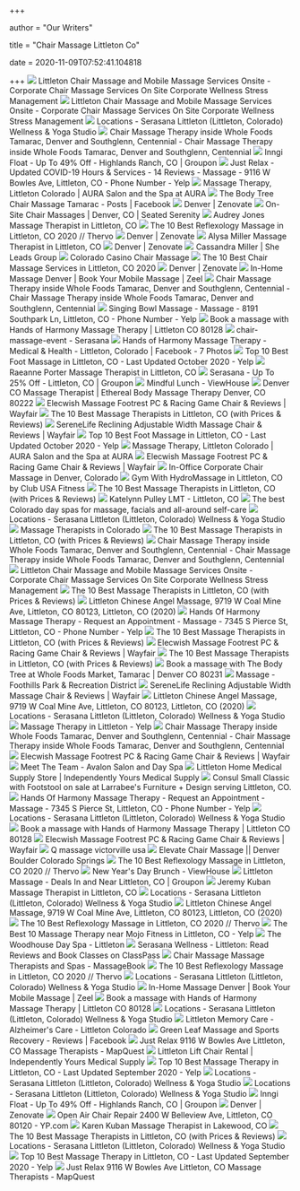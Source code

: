 +++
        
author = "Our Writers"
        
title = "Chair Massage Littleton Co"
        
date = 2020-11-09T07:52:41.104818
        
+++
[ ![](https://i2.wp.com/bodyworkalternatives.com/wp-content/uploads/2018/11/littleton-corporate-chair-massage-littleton-colorado-workplace.jpg?resize=900%2C720&ssl=1)](https://i2.wp.com/bodyworkalternatives.com/wp-content/uploads/2018/11/littleton-corporate-chair-massage-littleton-colorado-workplace.jpg?resize=900%2C720&ssl=1) Littleton Chair Massage and Mobile Massage Services Onsite - Corporate Chair  Massage Services On Site Corporate Wellness Stress Management
[ ![](https://i1.wp.com/bodyworkalternatives.com/wp-content/uploads/2018/11/littleton-chair-massage-littleton-colorado-employee-health-fairs-trade-show-indiana.png?resize=900%2C720&ssl=1)](https://i1.wp.com/bodyworkalternatives.com/wp-content/uploads/2018/11/littleton-chair-massage-littleton-colorado-employee-health-fairs-trade-show-indiana.png?resize=900%2C720&ssl=1) Littleton Chair Massage and Mobile Massage Services Onsite - Corporate Chair  Massage Services On Site Corporate Wellness Stress Management
[ ![](https://clients-content.mindbodyonline.com/studios/SERASANALITTLETON/staff/100000005_large.jpg?osv=637124560886350042)](https://clients-content.mindbodyonline.com/studios/SERASANALITTLETON/staff/100000005_large.jpg?osv=637124560886350042) Locations - Serasana Littleton (Littleton, Colorado) Wellness & Yoga Studio
[ ![](http://www.thebodytree.net/uploads/1/1/2/2/11221416/getting-massage_orig.png)](http://www.thebodytree.net/uploads/1/1/2/2/11221416/getting-massage_orig.png) Chair Massage Therapy inside Whole Foods Tamarac, Denver and Southglenn,  Centennial - Chair Massage Therapy inside Whole Foods Tamarac, Denver and  Southglenn, Centennial
[ ![](https://img.grouponcdn.com/deal/2TVUq5N3ihHpLLWsySC5eT5ucAN7/2T-2186x1383/v1/sc600x362.jpg)](https://img.grouponcdn.com/deal/2TVUq5N3ihHpLLWsySC5eT5ucAN7/2T-2186x1383/v1/sc600x362.jpg) Inngi Float - Up To 49% Off - Highlands Ranch, CO | Groupon
[ ![](https://s3-media0.fl.yelpcdn.com/bphoto/6-czVA28X61vdrXmb1PCXg/348s.jpg)](https://s3-media0.fl.yelpcdn.com/bphoto/6-czVA28X61vdrXmb1PCXg/348s.jpg) Just Relax - Updated COVID-19 Hours & Services - 14 Reviews - Massage -  9116 W Bowles Ave, Littleton, CO - Phone Number - Yelp
[ ![](http://www.theaurasalon.com/wp-content/uploads/2017/08/aura_natalie-e1502875229721.jpg)](http://www.theaurasalon.com/wp-content/uploads/2017/08/aura_natalie-e1502875229721.jpg) Massage Therapy, Littleton Colorado | AURA Salon and the Spa at AURA
[ ![](https://lookaside.fbsbx.com/lookaside/crawler/media/?media_id=1600259073354141)](https://lookaside.fbsbx.com/lookaside/crawler/media/?media_id=1600259073354141) The Body Tree Chair Massage Tamarac - Posts | Facebook
[ ![](https://zenovate.com/wp-content/uploads/2020/01/Corporate-Chair-Massage-Local-Pages-4.jpg)](https://zenovate.com/wp-content/uploads/2020/01/Corporate-Chair-Massage-Local-Pages-4.jpg) Denver | Zenovate
[ ![](https://static.wixstatic.com/media/cdd481_d60b123e575e4479bf587d7ae4939eb9~mv2_d_2560_1440_s_2.jpg/v1/fill/w_980,h_632,al_c,q_85,usm_0.66_1.00_0.01/cdd481_d60b123e575e4479bf587d7ae4939eb9~mv2_d_2560_1440_s_2.webp)](https://static.wixstatic.com/media/cdd481_d60b123e575e4479bf587d7ae4939eb9~mv2_d_2560_1440_s_2.jpg/v1/fill/w_980,h_632,al_c,q_85,usm_0.66_1.00_0.01/cdd481_d60b123e575e4479bf587d7ae4939eb9~mv2_d_2560_1440_s_2.webp) On-Site Chair Massages | Denver, CO | Seated Serenity
[ ![](https://images.massagebook.com/img20777456ac4fd96e62e8.21094654)](https://images.massagebook.com/img20777456ac4fd96e62e8.21094654) Audrey Jones Massage Therapist in Littleton, CO
[ ![](https://cdn.thervo.com/profile-pro/5affa2ed9c02039e3202aba9_profile.jpg)](https://cdn.thervo.com/profile-pro/5affa2ed9c02039e3202aba9_profile.jpg) The 10 Best Reflexology Massage in Littleton, CO 2020 // Thervo
[ ![](https://zenovate.com/wp-content/uploads/2020/02/SF2-scaled.jpg)](https://zenovate.com/wp-content/uploads/2020/02/SF2-scaled.jpg) Denver | Zenovate
[ ![](https://images.massagebook.com/img23286545aebb1ebbcd8e2.41481178)](https://images.massagebook.com/img23286545aebb1ebbcd8e2.41481178) Alysa Miller Massage Therapist in Littleton, CO
[ ![](https://zenovate.com/wp-content/uploads/2020/02/Silicon-Slopes-Corporate-Massage-Event-Salt-Lake-City-Utah-7-scaled.jpg)](https://zenovate.com/wp-content/uploads/2020/02/Silicon-Slopes-Corporate-Massage-Event-Salt-Lake-City-Utah-7-scaled.jpg) Denver | Zenovate
[ ![](https://www.sheleadsgroup.com/media/1507/cassandra-miller.jpg?anchor=center&mode=crop&width=360&height=270&rnd=132432737440000000)](https://www.sheleadsgroup.com/media/1507/cassandra-miller.jpg?anchor=center&mode=crop&width=360&height=270&rnd=132432737440000000) Cassandra Miller | She Leads Group
[ ![](https://img1.wsimg.com/isteam/stock/108001/:/rs=h:1000,cg:true,m)](https://img1.wsimg.com/isteam/stock/108001/:/rs=h:1000,cg:true,m) Colorado Casino Chair Massage
[ ![](https://production-next-images-cdn.thumbtack.com/i/344937266179964933/width/1024.jpeg)](https://production-next-images-cdn.thumbtack.com/i/344937266179964933/width/1024.jpeg) The 10 Best Chair Massage Services in Littleton, CO 2020
[ ![](https://zenovate.com/wp-content/uploads/2020/02/DSC02042-1-scaled.jpg)](https://zenovate.com/wp-content/uploads/2020/02/DSC02042-1-scaled.jpg) Denver | Zenovate
[ ![](https://www.zeel.com/assets/4/svg/massages/chair.png)](https://www.zeel.com/assets/4/svg/massages/chair.png) In-Home Massage Denver | Book Your Mobile Massage | Zeel
[ ![](http://www.thebodytree.net/uploads/1/1/2/2/11221416/header_images/1368292796.jpg)](http://www.thebodytree.net/uploads/1/1/2/2/11221416/header_images/1368292796.jpg) Chair Massage Therapy inside Whole Foods Tamarac, Denver and Southglenn,  Centennial - Chair Massage Therapy inside Whole Foods Tamarac, Denver and  Southglenn, Centennial
[ ![](https://s3-media0.fl.yelpcdn.com/bphoto/mwTqCbKYQaS5RwLBJ_NV6A/o.jpg)](https://s3-media0.fl.yelpcdn.com/bphoto/mwTqCbKYQaS5RwLBJ_NV6A/o.jpg) Singing Bowl Massage - Massage - 8191 Southpark Ln, Littleton, CO - Phone  Number - Yelp
[ ![](https://images.massagebook.com/img41403855e127182849f67.88621153)](https://images.massagebook.com/img41403855e127182849f67.88621153) Book a massage with Hands of Harmony Massage Therapy | Littleton CO 80128
[ ![](https://serasana.com/wp-content/uploads/2019/05/chair-massage-event.jpg)](https://serasana.com/wp-content/uploads/2019/05/chair-massage-event.jpg) chair-massage-event - Serasana
[ ![](https://lookaside.fbsbx.com/lookaside/crawler/media/?media_id=103561357744962)](https://lookaside.fbsbx.com/lookaside/crawler/media/?media_id=103561357744962) Hands of Harmony Massage Therapy - Medical & Health - Littleton, Colorado |  Facebook - 7 Photos
[ ![](https://s3-media0.fl.yelpcdn.com/bphoto/372X5_LuCcbqmnsipKI_Lg/ls.jpg)](https://s3-media0.fl.yelpcdn.com/bphoto/372X5_LuCcbqmnsipKI_Lg/ls.jpg) Top 10 Best Foot Massage in Littleton, CO - Last Updated October 2020 - Yelp
[ ![](https://images.massagebook.com/img30212185bd251f83fe2a7.59083047)](https://images.massagebook.com/img30212185bd251f83fe2a7.59083047) Raeanne Porter Massage Therapist in Littleton, CO
[ ![](https://img.grouponcdn.com/iam/2JpwJTWZpgAprKfxwxtn6dCbsyyD/2J-960x576/v1/c700x420.jpg)](https://img.grouponcdn.com/iam/2JpwJTWZpgAprKfxwxtn6dCbsyyD/2J-960x576/v1/c700x420.jpg) Serasana - Up To 25% Off - Littleton, CO | Groupon
[ ![](https://viewhouse.com/wp-content/uploads/2018/05/Mindful-Lunch_LT_WEBSLIDER.jpg)](https://viewhouse.com/wp-content/uploads/2018/05/Mindful-Lunch_LT_WEBSLIDER.jpg) Mindful Lunch - ViewHouse
[ ![](https://etherealmassage.amtamembers.com/images/sites/11280/638285.jpg)](https://etherealmassage.amtamembers.com/images/sites/11280/638285.jpg) Denver CO Massage Therapist | Ethereal Body Massage Therapy Denver, CO 80222
[ ![](https://secure.img1-fg.wfcdn.com/im/58474025/resize-h800-w800%5Ecompr-r85/1024/102461505/Massage+Footrest+PC+%2526+Racing+Game+Chair.jpg)](https://secure.img1-fg.wfcdn.com/im/58474025/resize-h800-w800%5Ecompr-r85/1024/102461505/Massage+Footrest+PC+%2526+Racing+Game+Chair.jpg) Elecwish Massage Footrest PC & Racing Game Chair & Reviews | Wayfair
[ ![](https://cdn.thervo.com/profile-pro/5e4e9aa81ec9d140406c21e4_profile.jpg)](https://cdn.thervo.com/profile-pro/5e4e9aa81ec9d140406c21e4_profile.jpg) The 10 Best Massage Therapists in Littleton, CO (with Prices & Reviews)
[ ![](https://secure.img1-fg.wfcdn.com/im/07046457/compr-r85/8611/86115488/reclining-adjustable-width-massage-chair.jpg)](https://secure.img1-fg.wfcdn.com/im/07046457/compr-r85/8611/86115488/reclining-adjustable-width-massage-chair.jpg) SereneLife Reclining Adjustable Width Massage Chair & Reviews | Wayfair
[ ![](https://s3-media0.fl.yelpcdn.com/bphoto/jlJdtpBIuSLd9MCSPtmruQ/ls.jpg)](https://s3-media0.fl.yelpcdn.com/bphoto/jlJdtpBIuSLd9MCSPtmruQ/ls.jpg) Top 10 Best Foot Massage in Littleton, CO - Last Updated October 2020 - Yelp
[ ![](http://www.theaurasalon.com/wp-content/uploads/2017/08/aura_rachel-e1502875212332.jpg)](http://www.theaurasalon.com/wp-content/uploads/2017/08/aura_rachel-e1502875212332.jpg) Massage Therapy, Littleton Colorado | AURA Salon and the Spa at AURA
[ ![](https://secure.img1-fg.wfcdn.com/im/39219808/resize-h800-w800%5Ecompr-r85/1019/101958870/Massage+Footrest+PC+%2526+Racing+Game+Chair.jpg)](https://secure.img1-fg.wfcdn.com/im/39219808/resize-h800-w800%5Ecompr-r85/1019/101958870/Massage+Footrest+PC+%2526+Racing+Game+Chair.jpg) Elecwish Massage Footrest PC & Racing Game Chair & Reviews | Wayfair
[ ![](https://www.zendoutmassage.com/wp-content/uploads/2020/01/in-office-chair-massage.jpg)](https://www.zendoutmassage.com/wp-content/uploads/2020/01/in-office-chair-massage.jpg) In-Office Corporate Chair Massage in Denver, Colorado
[ ![](https://clubusa.net/wp-content/uploads/2020/09/hydromassage_chairs.png)](https://clubusa.net/wp-content/uploads/2020/09/hydromassage_chairs.png) Gym With HydroMassage in Littleton, CO by Club USA Fitness
[ ![](https://cdn.thervo.com/profile-pro/5d233868bc007b1386d4604f_profile.jpg)](https://cdn.thervo.com/profile-pro/5d233868bc007b1386d4604f_profile.jpg) The 10 Best Massage Therapists in Littleton, CO (with Prices & Reviews)
[ ![](https://production-next-images-cdn.thumbtack.com/i/380969193696714757/desktop/standard/400square-legacy)](https://production-next-images-cdn.thumbtack.com/i/380969193696714757/desktop/standard/400square-legacy) Katelynn Pulley LMT - Littleton, CO
[ ![](https://theknow.denverpost.com/wp-content/uploads/2019/07/FE25STRATA-1080x720.jpg)](https://theknow.denverpost.com/wp-content/uploads/2019/07/FE25STRATA-1080x720.jpg) The best Colorado day spas for massage, facials and all-around self-care
[ ![](https://clients-content.mindbodyonline.com/studios/SERASANALITTLETON/staff/100000023_large.jpg?osv=637279634309229068)](https://clients-content.mindbodyonline.com/studios/SERASANALITTLETON/staff/100000023_large.jpg?osv=637279634309229068) Locations - Serasana Littleton (Littleton, Colorado) Wellness & Yoga Studio
[ ![](https://www.massagetherapyfinder.com/dynamic/thumbs/2013/10/22/52fe5c1544e7d.1.jpg)](https://www.massagetherapyfinder.com/dynamic/thumbs/2013/10/22/52fe5c1544e7d.1.jpg) Massage Therapists in Colorado
[ ![](https://cdn.thervo.com/profile-pro/5bb4e4a509492db464a7807d_profile.jpg)](https://cdn.thervo.com/profile-pro/5bb4e4a509492db464a7807d_profile.jpg) The 10 Best Massage Therapists in Littleton, CO (with Prices & Reviews)
[ ![](http://www.thebodytree.net/uploads/1/1/2/2/11221416/buy-a-voucher-1_orig.png)](http://www.thebodytree.net/uploads/1/1/2/2/11221416/buy-a-voucher-1_orig.png) Chair Massage Therapy inside Whole Foods Tamarac, Denver and Southglenn,  Centennial - Chair Massage Therapy inside Whole Foods Tamarac, Denver and  Southglenn, Centennial
[ ![](https://i2.wp.com/bodyworkalternatives.com/wp-content/uploads/2018/11/littleton-corporate-chair-massage-littleton-colorado-book-now-proposal-rates-contract.png?resize=300%2C100&ssl=1)](https://i2.wp.com/bodyworkalternatives.com/wp-content/uploads/2018/11/littleton-corporate-chair-massage-littleton-colorado-book-now-proposal-rates-contract.png?resize=300%2C100&ssl=1) Littleton Chair Massage and Mobile Massage Services Onsite - Corporate Chair  Massage Services On Site Corporate Wellness Stress Management
[ ![](https://cdn.thervo.com/profile-pro/5b69d23dc4528c9707c8f655_profile.jpg)](https://cdn.thervo.com/profile-pro/5b69d23dc4528c9707c8f655_profile.jpg) The 10 Best Massage Therapists in Littleton, CO (with Prices & Reviews)
[ ![](https://img.foodyas.com/3/1767033010254707/picture?type=large)](https://img.foodyas.com/3/1767033010254707/picture?type=large) Littleton Chinese Angel Massage, 9719 W Coal Mine Ave, Littleton, CO 80123,  Littleton, CO (2020)
[ ![](https://s3-media0.fl.yelpcdn.com/bphoto/PsrM-Y9QEs_1yHpOnOfW8g/l.jpg)](https://s3-media0.fl.yelpcdn.com/bphoto/PsrM-Y9QEs_1yHpOnOfW8g/l.jpg) Hands Of Harmony Massage Therapy - Request an Appointment - Massage - 7345  S Pierce St, Littleton, CO - Phone Number - Yelp
[ ![](https://cdn.thervo.com/profile-pro/5ad2d5b9da37429e438ab079_profile.jpg)](https://cdn.thervo.com/profile-pro/5ad2d5b9da37429e438ab079_profile.jpg) The 10 Best Massage Therapists in Littleton, CO (with Prices & Reviews)
[ ![](https://secure.img1-fg.wfcdn.com/im/36011871/resize-h800-w800%5Ecompr-r85/1019/101958792/Massage+Footrest+PC+%2526+Racing+Game+Chair.jpg)](https://secure.img1-fg.wfcdn.com/im/36011871/resize-h800-w800%5Ecompr-r85/1019/101958792/Massage+Footrest+PC+%2526+Racing+Game+Chair.jpg) Elecwish Massage Footrest PC & Racing Game Chair & Reviews | Wayfair
[ ![](https://cdn.thervo.com/profile-pro/5d966a2b562c0d0d0430923c_profile.jpg)](https://cdn.thervo.com/profile-pro/5d966a2b562c0d0d0430923c_profile.jpg) The 10 Best Massage Therapists in Littleton, CO (with Prices & Reviews)
[ ![](https://images.massagebook.com/img576382569af908b70566.88083140)](https://images.massagebook.com/img576382569af908b70566.88083140) Book a massage with The Body Tree at Whole Foods Market, Tamarac | Denver CO  80231
[ ![](https://www.ifoothills.org/wp-content/uploads/2020/01/massage-MAT.jpg)](https://www.ifoothills.org/wp-content/uploads/2020/01/massage-MAT.jpg) Massage - Foothills Park & Recreation District
[ ![](https://secure.img1-fg.wfcdn.com/im/00763214/resize-h800-w800%5Ecompr-r85/6389/63899727/Reclining+Adjustable+Width+Massage+Chair.jpg)](https://secure.img1-fg.wfcdn.com/im/00763214/resize-h800-w800%5Ecompr-r85/6389/63899727/Reclining+Adjustable+Width+Massage+Chair.jpg) SereneLife Reclining Adjustable Width Massage Chair & Reviews | Wayfair
[ ![](https://scontent.fymy1-1.fna.fbcdn.net/v/t1.0-9/s720x720/25551816_1822965787994762_3253717309694498003_n.jpg?_nc_cat=107&_nc_sid=110474&_nc_ohc=c5g_LImwH_AAX98H_TU&_nc_ht=scontent.fymy1-1.fna&tp=7&oh=92e9707c36e381e7e977d8285ea455f1&oe=5F8B2E57)](https://scontent.fymy1-1.fna.fbcdn.net/v/t1.0-9/s720x720/25551816_1822965787994762_3253717309694498003_n.jpg?_nc_cat=107&_nc_sid=110474&_nc_ohc=c5g_LImwH_AAX98H_TU&_nc_ht=scontent.fymy1-1.fna&tp=7&oh=92e9707c36e381e7e977d8285ea455f1&oe=5F8B2E57) Littleton Chinese Angel Massage, 9719 W Coal Mine Ave, Littleton, CO 80123,  Littleton, CO (2020)
[ ![](https://clients-content.mindbodyonline.com/studios/SERASANALITTLETON/staff/100000033_large.jpg?osv=637330577373628456)](https://clients-content.mindbodyonline.com/studios/SERASANALITTLETON/staff/100000033_large.jpg?osv=637330577373628456) Locations - Serasana Littleton (Littleton, Colorado) Wellness & Yoga Studio
[ ![](https://s3-media0.fl.yelpcdn.com/bphoto/pE6sMJpSSLSUBiNQwZIGXw/ls.jpg)](https://s3-media0.fl.yelpcdn.com/bphoto/pE6sMJpSSLSUBiNQwZIGXw/ls.jpg) Massage Therapy in Littleton - Yelp
[ ![](http://www.thebodytree.net/uploads/1/1/2/2/11221416/signing-in_orig.png)](http://www.thebodytree.net/uploads/1/1/2/2/11221416/signing-in_orig.png) Chair Massage Therapy inside Whole Foods Tamarac, Denver and Southglenn,  Centennial - Chair Massage Therapy inside Whole Foods Tamarac, Denver and  Southglenn, Centennial
[ ![](https://secure.img1-fg.wfcdn.com/im/80727091/resize-h800-w800%5Ecompr-r85/1024/102461462/Massage+Footrest+PC+%2526+Racing+Game+Chair.jpg)](https://secure.img1-fg.wfcdn.com/im/80727091/resize-h800-w800%5Ecompr-r85/1024/102461462/Massage+Footrest+PC+%2526+Racing+Game+Chair.jpg) Elecwish Massage Footrest PC & Racing Game Chair & Reviews | Wayfair
[ ![](http://denver-avalon.com/wp-content/uploads/2015/08/KimC-3.jpg)](http://denver-avalon.com/wp-content/uploads/2015/08/KimC-3.jpg) Meet The Team - Avalon Salon and Day Spa
[ ![](https://independentlyyours.org/wp-content/uploads/2018/05/golden-lift-chair-banner-updated-littleton-6.jpg)](https://independentlyyours.org/wp-content/uploads/2018/05/golden-lift-chair-banner-updated-littleton-6.jpg) Littleton Home Medical Supply Store | Independently Yours Medical Supply
[ ![](https://cdn11.bigcommerce.com/s-80xk3nuh5c/images/stencil/1280x1280/products/1743/5252/SPEKOR08__66367.1586469441.jpg?c=1)](https://cdn11.bigcommerce.com/s-80xk3nuh5c/images/stencil/1280x1280/products/1743/5252/SPEKOR08__66367.1586469441.jpg?c=1) Consul Small Classic with Footstool on sale at Larrabee's Furniture +  Design serving Littleton, CO.
[ ![](https://s3-media0.fl.yelpcdn.com/bphoto/Tzl_OdOyUW3e42fg7W60Gw/l.jpg)](https://s3-media0.fl.yelpcdn.com/bphoto/Tzl_OdOyUW3e42fg7W60Gw/l.jpg) Hands Of Harmony Massage Therapy - Request an Appointment - Massage - 7345  S Pierce St, Littleton, CO - Phone Number - Yelp
[ ![](https://clients-content.mindbodyonline.com/studios/SERASANALITTLETON/staff/100000019_large.jpg?osv=637256172002325686)](https://clients-content.mindbodyonline.com/studios/SERASANALITTLETON/staff/100000019_large.jpg?osv=637256172002325686) Locations - Serasana Littleton (Littleton, Colorado) Wellness & Yoga Studio
[ ![](https://images.massagebook.com/img41403855e1272b9066691.33740149)](https://images.massagebook.com/img41403855e1272b9066691.33740149) Book a massage with Hands of Harmony Massage Therapy | Littleton CO 80128
[ ![](https://secure.img1-fg.wfcdn.com/im/44396575/resize-h800-w800%5Ecompr-r85/1019/101958871/Massage+Footrest+PC+%2526+Racing+Game+Chair.jpg)](https://secure.img1-fg.wfcdn.com/im/44396575/resize-h800-w800%5Ecompr-r85/1019/101958871/Massage+Footrest+PC+%2526+Racing+Game+Chair.jpg) Elecwish Massage Footrest PC & Racing Game Chair & Reviews | Wayfair
[ ![](https://gurubethanne.com/images/q-massage-victorville-usa-2.jpg)](https://gurubethanne.com/images/q-massage-victorville-usa-2.jpg) Q massage victorville usa
[ ![](https://www.elevatemassageco.com/Images/Elevate%20Massage%20Oct%202019-34.jpg)](https://www.elevatemassageco.com/Images/Elevate%20Massage%20Oct%202019-34.jpg) Elevate Chair Massage || Denver Boulder Colorado Springs
[ ![](https://cdn.thervo.com/profile-pro/5ed1e25b7c365437df3307ed_profile.jpg)](https://cdn.thervo.com/profile-pro/5ed1e25b7c365437df3307ed_profile.jpg) The 10 Best Reflexology Massage in Littleton, CO 2020 // Thervo
[ ![](https://viewhouse.com/wp-content/uploads/2018/11/New-Years-Day-Brunch-Littleton-November-2018-webslider-1387x513.jpg)](https://viewhouse.com/wp-content/uploads/2018/11/New-Years-Day-Brunch-Littleton-November-2018-webslider-1387x513.jpg) New Year's Day Brunch - ViewHouse
[ ![](https://img.grouponcdn.com/deal/a7nMDjtV45sinrcAeKLx/Uy-6496x4872/v1/t440x300.jpg)](https://img.grouponcdn.com/deal/a7nMDjtV45sinrcAeKLx/Uy-6496x4872/v1/t440x300.jpg) Littleton Massage - Deals In and Near Littleton, CO | Groupon
[ ![](https://images.massagebook.com/img4659105e1bbbf1246495.04753625)](https://images.massagebook.com/img4659105e1bbbf1246495.04753625) Jeremy Kuban Massage Therapist in Littleton, CO
[ ![](https://clients-content.mindbodyonline.com/studios/SERASANALITTLETON/staff/100000017_large.jpg?osv=637194566340116133)](https://clients-content.mindbodyonline.com/studios/SERASANALITTLETON/staff/100000017_large.jpg?osv=637194566340116133) Locations - Serasana Littleton (Littleton, Colorado) Wellness & Yoga Studio
[ ![](https://scontent.fymy1-2.fna.fbcdn.net/v/t1.0-9/s720x720/60389509_2105892699702068_7568528344661098496_n.jpg?_nc_cat=103&_nc_sid=110474&_nc_ohc=5YOjrOBc5_cAX-nNfIf&_nc_ht=scontent.fymy1-2.fna&tp=7&oh=455ecd26807e15ca3e8b5980927a129f&oe=5F8A308E)](https://scontent.fymy1-2.fna.fbcdn.net/v/t1.0-9/s720x720/60389509_2105892699702068_7568528344661098496_n.jpg?_nc_cat=103&_nc_sid=110474&_nc_ohc=5YOjrOBc5_cAX-nNfIf&_nc_ht=scontent.fymy1-2.fna&tp=7&oh=455ecd26807e15ca3e8b5980927a129f&oe=5F8A308E) Littleton Chinese Angel Massage, 9719 W Coal Mine Ave, Littleton, CO 80123,  Littleton, CO (2020)
[ ![](https://cdn.thervo.com/profile-pro/5d389f56a0a9ed0850559afe_profile.jpg)](https://cdn.thervo.com/profile-pro/5d389f56a0a9ed0850559afe_profile.jpg) The 10 Best Reflexology Massage in Littleton, CO 2020 // Thervo
[ ![](https://s3-media3.fl.yelpcdn.com/bphoto/hIcTDz9s8bOlzYBqoK9e-Q/ls.jpg)](https://s3-media3.fl.yelpcdn.com/bphoto/hIcTDz9s8bOlzYBqoK9e-Q/ls.jpg) The Best 10 Massage Therapy near Mojo Fitness in Littleton, CO - Yelp
[ ![](https://www.woodhousespas.com/sites/default/files/IMG_9921_SMALL.jpg)](https://www.woodhousespas.com/sites/default/files/IMG_9921_SMALL.jpg) The Woodhouse Day Spa - Littleton
[ ![](https://classpass-res.cloudinary.com/image/upload/f_auto,q_auto/ffpbplowto3lbljxeusb.png)](https://classpass-res.cloudinary.com/image/upload/f_auto,q_auto/ffpbplowto3lbljxeusb.png) Serasana Wellness - Littleton: Read Reviews and Book Classes on ClassPass
[ ![](https://cdn.massagebook.com/262/static/img/logo-green.svg)](https://cdn.massagebook.com/262/static/img/logo-green.svg) Chair Massage Massage Therapists and Spas - MassageBook
[ ![](https://cdn.thervo.com/profile-pro/5d25ffb7bc007b1386d4ec99_profile.jpg)](https://cdn.thervo.com/profile-pro/5d25ffb7bc007b1386d4ec99_profile.jpg) The 10 Best Reflexology Massage in Littleton, CO 2020 // Thervo
[ ![](https://clients-content.mindbodyonline.com/studios/SERASANALITTLETON/staff/100000029_large.jpg?osv=637308494826578676)](https://clients-content.mindbodyonline.com/studios/SERASANALITTLETON/staff/100000029_large.jpg?osv=637308494826578676) Locations - Serasana Littleton (Littleton, Colorado) Wellness & Yoga Studio
[ ![](https://www.zeel.com/assets/4/svg/massages/sports.png)](https://www.zeel.com/assets/4/svg/massages/sports.png) In-Home Massage Denver | Book Your Mobile Massage | Zeel
[ ![](https://images.massagebook.com/img41403855e1272079c13d0.17553487)](https://images.massagebook.com/img41403855e1272079c13d0.17553487) Book a massage with Hands of Harmony Massage Therapy | Littleton CO 80128
[ ![](https://clients-content.mindbodyonline.com/studios/SERASANALITTLETON/staff/100000031_large.jpg?osv=637320938736630076)](https://clients-content.mindbodyonline.com/studios/SERASANALITTLETON/staff/100000031_large.jpg?osv=637320938736630076) Locations - Serasana Littleton (Littleton, Colorado) Wellness & Yoga Studio
[ ![](https://balfourcare.com/wp-content/uploads/2017/04/KG_Balfour_Littleton__21-1-650x650.jpg)](https://balfourcare.com/wp-content/uploads/2017/04/KG_Balfour_Littleton__21-1-650x650.jpg) Littleton Memory Care - Alzheimer's Care - Littleton Colorado
[ ![](https://lookaside.fbsbx.com/lookaside/crawler/media/?media_id=2454944268066834)](https://lookaside.fbsbx.com/lookaside/crawler/media/?media_id=2454944268066834) Green Leaf Massage and Sports Recovery - Reviews | Facebook
[ ![](https://s3-media0.fl.yelpcdn.com/bphoto/0r9_-fWfexSTprjkEAjh6w/l.jpg)](https://s3-media0.fl.yelpcdn.com/bphoto/0r9_-fWfexSTprjkEAjh6w/l.jpg) Just Relax 9116 W Bowles Ave Littleton, CO Massage Therapists - MapQuest
[ ![](https://independentlyyours.org/wp-content/uploads/2020/01/parker-lift-chair-rentals.jpg)](https://independentlyyours.org/wp-content/uploads/2020/01/parker-lift-chair-rentals.jpg) Littleton Lift Chair Rental | Independently Yours Medical Supply
[ ![](https://s3-media0.fl.yelpcdn.com/bphoto/vnlGD3VjTRE_NSV9U0VqTQ/ls.jpg)](https://s3-media0.fl.yelpcdn.com/bphoto/vnlGD3VjTRE_NSV9U0VqTQ/ls.jpg) Top 10 Best Massage Therapy in Littleton, CO - Last Updated September 2020  - Yelp
[ ![](https://clients-content.mindbodyonline.com/studios/SERASANALITTLETON/staff/100000034_large.jpg?osv=637356429214606252)](https://clients-content.mindbodyonline.com/studios/SERASANALITTLETON/staff/100000034_large.jpg?osv=637356429214606252) Locations - Serasana Littleton (Littleton, Colorado) Wellness & Yoga Studio
[ ![](https://clients-content.mindbodyonline.com/studios/SERASANALITTLETON/staff/9_large.jpg?osv=637090241891447880)](https://clients-content.mindbodyonline.com/studios/SERASANALITTLETON/staff/9_large.jpg?osv=637090241891447880) Locations - Serasana Littleton (Littleton, Colorado) Wellness & Yoga Studio
[ ![](https://img.grouponcdn.com/deal/rE5SpnqvUmJ9knjwy6zZQWcFBHA/rE-2016x1512/v1/c700x420.jpg)](https://img.grouponcdn.com/deal/rE5SpnqvUmJ9knjwy6zZQWcFBHA/rE-2016x1512/v1/c700x420.jpg) Inngi Float - Up To 49% Off - Highlands Ranch, CO | Groupon
[ ![](https://zenovate.com/wp-content/uploads/2020/01/Lisa-Mccormick-Broomfield-CO-280x280.png)](https://zenovate.com/wp-content/uploads/2020/01/Lisa-Mccormick-Broomfield-CO-280x280.png) Denver | Zenovate
[ ![](https://i1.ypcdn.com/blob/bb2d40e586d0a18ac1dbc4bd04b64d3062aeeb19_400x260_crop.jpg)](https://i1.ypcdn.com/blob/bb2d40e586d0a18ac1dbc4bd04b64d3062aeeb19_400x260_crop.jpg) Open Air Chair Repair 2400 W Belleview Ave, Littleton, CO 80120 - YP.com
[ ![](https://images.massagebook.com/img5203385a68df9fc033f4.58860662)](https://images.massagebook.com/img5203385a68df9fc033f4.58860662) Karen Kuban Massage Therapist in Lakewood, CO
[ ![](https://cdn.thervo.com/profile-pro/5e1bc3868c61cb3cd8195b35_profile.jpg)](https://cdn.thervo.com/profile-pro/5e1bc3868c61cb3cd8195b35_profile.jpg) The 10 Best Massage Therapists in Littleton, CO (with Prices & Reviews)
[ ![](https://clients-content.mindbodyonline.com/studios/SERASANALITTLETON/staff/100000038_large.jpg?osv=637390146269187011)](https://clients-content.mindbodyonline.com/studios/SERASANALITTLETON/staff/100000038_large.jpg?osv=637390146269187011) Locations - Serasana Littleton (Littleton, Colorado) Wellness & Yoga Studio
[ ![](https://s3-media0.fl.yelpcdn.com/bphoto/HcSIQ4EMA5bO-lN0HZ5TSg/ls.jpg)](https://s3-media0.fl.yelpcdn.com/bphoto/HcSIQ4EMA5bO-lN0HZ5TSg/ls.jpg) Top 10 Best Massage Therapy in Littleton, CO - Last Updated September 2020  - Yelp
[ ![](https://s3-media0.fl.yelpcdn.com/bphoto/hHthA3-fQ3sRZQoSJHki7A/l.jpg)](https://s3-media0.fl.yelpcdn.com/bphoto/hHthA3-fQ3sRZQoSJHki7A/l.jpg) Just Relax 9116 W Bowles Ave Littleton, CO Massage Therapists - MapQuest
